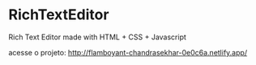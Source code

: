 # RichTextEditor
Rich Text Editor made with HTML + CSS + Javascript

acesse o projeto:
http://flamboyant-chandrasekhar-0e0c6a.netlify.app/
